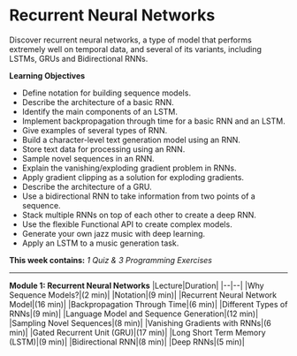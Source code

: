 # Recurrent Neural Networks

Discover recurrent neural networks, a type of model that performs extremely well on temporal data, and several of its variants, including LSTMs, GRUs and Bidirectional RNNs.

**Learning Objectives**
* Define notation for building sequence models.
* Describe the architecture of a basic RNN.
* Identify the main components of an LSTM.
* Implement backpropagation through time for a basic RNN and an LSTM.
* Give examples of several types of RNN.
* Build a character-level text generation model using an RNN.
* Store text data for processing using an RNN.
* Sample novel sequences in an RNN.
* Explain the vanishing/exploding gradient problem in RNNs.
* Apply gradient clipping as a solution for exploding gradients.
* Describe the architecture of a GRU.
* Use a bidirectional RNN to take information from two points of a sequence.
* Stack multiple RNNs on top of each other to create a deep RNN.
* Use the flexible Functional API to create complex models.
* Generate your own jazz music with deep learning.
* Apply an LSTM to a music generation task.

**This week contains:** *1 Quiz & 3 Programming Exercises*

----

**Module 1: Recurrent Neural Networks**
|Lecture|Duration|
|--|--|
|Why Sequence Models?|(2 min)|
|Notation|(9 min)|
|Recurrent Neural Network Model|(16 min)|
|Backpropagation Through Time|(6 min)|
|Different Types of RNNs|(9 min)|
|Language Model and Sequence Generation|(12 min)|
|Sampling Novel Sequences|(8 min)|
|Vanishing Gradients with RNNs|(6 min)|
|Gated Recurrent Unit (GRU)|(17 min)|
|Long Short Term Memory (LSTM)|(9 min)|
|Bidirectional RNN|(8 min)|
|Deep RNNs|(5 min)|
